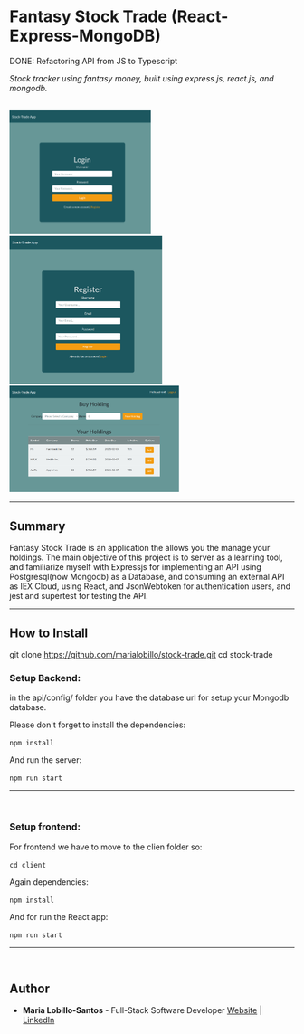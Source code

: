 # Fantasy Stock Trade (React-Express-MongoDB)

DONE: Refactoring API from JS to Typescript

_Stock tracker using fantasy money, built using express.js, react.js, and mongodb._

<br>

<img src="./images-demo/login.png" width="250">
<img src="./images-demo/register.png" width="270">
<img src="./images-demo/dashboard.png" width="300">

<br>
<hr />

## Summary

Fantasy Stock Trade is an application the allows you the manage your holdings. The main objective of this project is to server as a learning tool, and familiarize myself with Expressjs for implementing an API using Postgresql(now Mongodb) as a Database, and consuming an external API as IEX Cloud, using React, and JsonWebtoken for authentication users, and jest and supertest for testing the API.

<hr />

## How to Install

git clone https://github.com/marialobillo/stock-trade.git
cd stock-trade



### Setup Backend:

in the api/config/ folder you have the database url for setup your Mongodb database.

Please don't forget to install the dependencies:

`npm install`

And run the server:

`npm run start`

<hr />
<br />

### Setup frontend:

For frontend we have to move to the clien folder so:

`cd client`

Again dependencies:

`npm install`

And for run the React app:

`npm run start`


<hr />
<br />




## Author
 -  **Maria Lobillo-Santos** - Full-Stack Software Developer <a href="https://marialobillo.github.io" target="_blank">Website</a> | <a href="https://www.linkedin.com/in/lobillosantos/" 
 target="_blank">LinkedIn</a>
